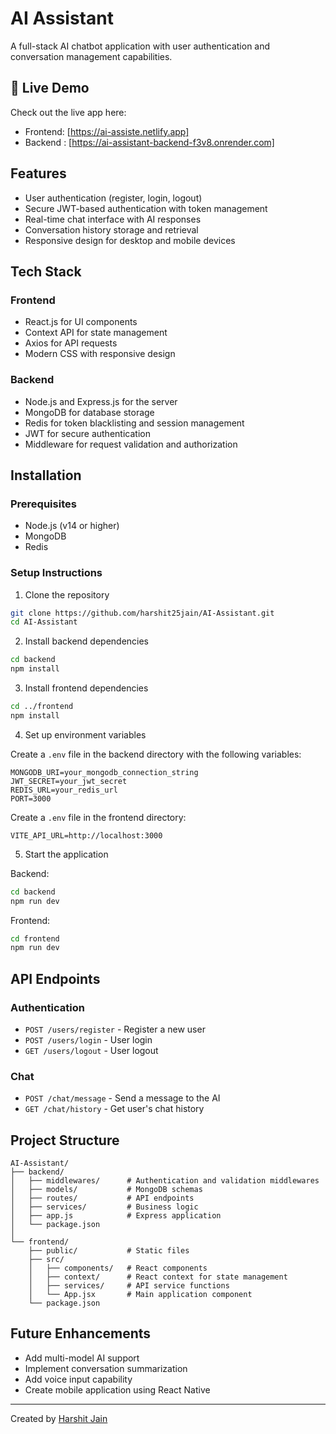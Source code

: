 # AI Assistant

A full-stack AI chatbot application with user authentication and conversation management capabilities.

## 🚀 Live Demo

Check out the live app here: 
- Frontend: [https://ai-assiste.netlify.app]
- Backend : [https://ai-assistant-backend-f3v8.onrender.com]


## Features

- User authentication (register, login, logout)
- Secure JWT-based authentication with token management
- Real-time chat interface with AI responses
- Conversation history storage and retrieval
- Responsive design for desktop and mobile devices

## Tech Stack

### Frontend
- React.js for UI components
- Context API for state management
- Axios for API requests
- Modern CSS with responsive design

### Backend
- Node.js and Express.js for the server
- MongoDB for database storage
- Redis for token blacklisting and session management
- JWT for secure authentication
- Middleware for request validation and authorization

## Installation

### Prerequisites
- Node.js (v14 or higher)
- MongoDB
- Redis

### Setup Instructions

1. Clone the repository
```bash
git clone https://github.com/harshit25jain/AI-Assistant.git
cd AI-Assistant
```

2. Install backend dependencies
```bash
cd backend
npm install
```

3. Install frontend dependencies
```bash
cd ../frontend
npm install
```

4. Set up environment variables

Create a `.env` file in the backend directory with the following variables:
```
MONGODB_URI=your_mongodb_connection_string
JWT_SECRET=your_jwt_secret
REDIS_URL=your_redis_url
PORT=3000
```

Create a `.env` file in the frontend directory:
```
VITE_API_URL=http://localhost:3000
```

5. Start the application

Backend:
```bash
cd backend
npm run dev
```

Frontend:
```bash
cd frontend
npm run dev
```

## API Endpoints

### Authentication
- `POST /users/register` - Register a new user
- `POST /users/login` - User login
- `GET /users/logout` - User logout

### Chat
- `POST /chat/message` - Send a message to the AI
- `GET /chat/history` - Get user's chat history

## Project Structure

```
AI-Assistant/
├── backend/
│   ├── middlewares/      # Authentication and validation middlewares
│   ├── models/           # MongoDB schemas
│   ├── routes/           # API endpoints
│   ├── services/         # Business logic
│   ├── app.js            # Express application
│   └── package.json
│
└── frontend/
    ├── public/           # Static files
    ├── src/
    │   ├── components/   # React components
    │   ├── context/      # React context for state management
    │   ├── services/     # API service functions
    │   └── App.jsx       # Main application component
    └── package.json
```

## Future Enhancements

- Add multi-model AI support
- Implement conversation summarization
- Add voice input capability
- Create mobile application using React Native

---

Created by [Harshit Jain](https://github.com/harshit25jain)
